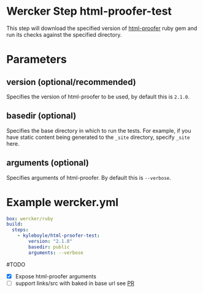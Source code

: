# Wercker Step html-proofer-test

This step will download the specified version of [html-proofer](https://github.com/gjtorikian/html-proofer) ruby gem and run its checks against the specified directory.

# Parameters

## version (optional/recommended)

Specifies the version of html-proofer to be used, by default this is `2.1.0`. 

## basedir (optional)

Specifies the base directory in which to run the tests. For example, if you have static content being generated to the `_site` directory, specify `_site` here.

## arguments (optional)

Specifies arguments of html-proofer. By default this is `--verbose`.

# Example wercker.yml

```yml
box: wercker/ruby
build:
  steps:
    - kyleboyle/html-proofer-test:
        version: "2.1.0"
        basedir: public
        arguments: --verbose
```

#TODO
- [x] Expose html-proofer arguments
- [ ] support links/src with baked in base url see [PR](https://github.com/gjtorikian/html-proofer/pull/178)